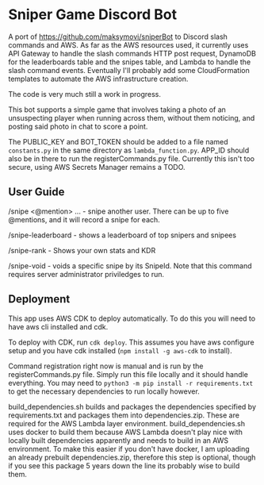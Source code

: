 # Sniper Game Discord Bot
A port of https://github.com/maksymovi/sniperBot to Discord slash commands and AWS. As far as the AWS resources used, it currently uses API Gateway to handle the slash commands HTTP post request, DynamoDB for the leaderboards table and the snipes table, and Lambda to handle the slash command events. Eventually I'll probably add some CloudFormation templates to automate the AWS infrastructure creation.

The code is very much still a work in progress.

This bot supports a simple game that involves taking a photo of an unsuspecting player when running across them, without them noticing, and posting said photo in chat to score a point.

The PUBLIC_KEY and BOT_TOKEN should be added to a file named `constants.py` in the same directory as `lambda_function.py`. APP_ID should also be in there to run the registerCommands.py file. Currently this isn't too secure, using AWS Secrets Manager remains a TODO. 

## User Guide
/snipe <@mention> ... - snipe another user. There can be up to five @mentions, and it will record a snipe for each.

/snipe-leaderboard - shows a leaderboard of top snipers and snipees

/snipe-rank - Shows your own stats and KDR

/snipe-void <SnipeId> - voids a specific snipe by its SnipeId. Note that this command requires server administrator priviledges to run.


## Deployment

This app uses AWS CDK to deploy automatically. To do this you will need to have aws cli installed and cdk. 

To deploy with CDK, run `cdk deploy`. This assumes you have aws configure setup and you have cdk installed (`npm install -g aws-cdk` to install).

Command registration right now is manual and is run by the registerCommands.py file. Simply run this file locally and it should handle everything. You may need to `python3 -m pip install -r requirements.txt` to get the necessary dependencies to run locally however. 

build_dependencies.sh builds and packages the dependencies specified by requirements.txt and packages them into dependencies.zip. These are required for the AWS Lambda layer environment. build_dependencies.sh uses docker to build them because AWS Lambda doesn't play nice with locally built dependencies apparently and needs to build in an AWS environment. To make this easier if you don't have docker, I am uploading an already prebuilt dependencies.zip, therefore this step is optional, though if you see this package 5 years down the line its probably wise to build them.